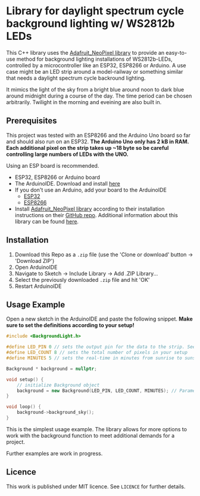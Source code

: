 # Library for daylight spectrum cycle background lighting w/ WS2812b LEDs

This C++ library uses the [Adafruit_NeoPixel library](https://github.com/adafruit/Adafruit_NeoPixel) to provide an easy-to-use method for background lighting installations of WS2812b-LEDs, controlled by a microcontroller like an ESP32, ESP8266 or Arduino. A use case might be an LED strip around a model-railway or something similar that needs a daylight spectrum cycle backround lighting.

It mimics the light of the sky from a bright blue around noon to dark blue around midnight during a course of the day. The time period can be chosen arbitrarily. Twilight in the morning and eveining are also built in.

## Prerequisites

This project was tested with an ESP8266 and the Arduino Uno board so far and should also run on an ESP32. **The Arduino Uno only has 2 kB in RAM. Each additional pixel on the strip takes up ~18 byte so be careful controlling large numbers of LEDs with the UNO.**

Using an ESP board is recommended.

* ESP32, ESP8266 or Arduino board
* The ArduinoIDE. Download and install [here](https://www.arduino.cc/en/Main/Software)
* If you don't use an Arduino, add your board to the ArduinoIDE
    * [ESP32](https://github.com/espressif/arduino-esp32/blob/master/docs/arduino-ide/boards_manager.md)
    * [ESP8266](https://github.com/esp8266/Arduino#installing-with-boards-manager)
* Install [Adafruit_NeoPixel library](https://github.com/adafruit/Adafruit_NeoPixel) according to their installation instructions on their [GitHub repo](https://github.com/adafruit/Adafruit_NeoPixel). Additional information about this library can be found [here](https://learn.adafruit.com/adafruit-neopixel-uberguide/arduino-library-use).

## Installation

1. Download this Repo as a `.zip` file (use the 'Clone or download' button -> 'Download ZIP')
2. Open ArduinoIDE
3. Navigate to Sketch -> Include Library -> Add .ZIP Library...
4. Select the previously downloaded `.zip` file and hit 'OK'
5. Restart ArduinoIDE

## Usage Example

Open a new sketch in the ArduinoIDE and paste the following snippet. **Make sure to set the definitions according to your setup!**

```C++
#include <BackgroundLight.h>

#define LED_PIN 0 // sets the output pin for the data to the strip. See the pinout for your microcontroller
#define LED_COUNT 8 // sets the total number of pixels in your setup
#define MINUTES 5 // sets the real-time in minutes from sunrise to sunset

Background * background = nullptr;

void setup() {
    // initialize Background object
    background = new Background(LED_PIN, LED_COUNT, MINUTES); // Parameters are the quantities defined above
}

void loop() {
    background->background_sky();
}
```

This is the simplest usage example. The library allows for more options to work with the background function to meet additional demands for a project.

Further examples are work in progress.

## Licence

This work is published under MIT licence. See `LICENCE` for further details.
